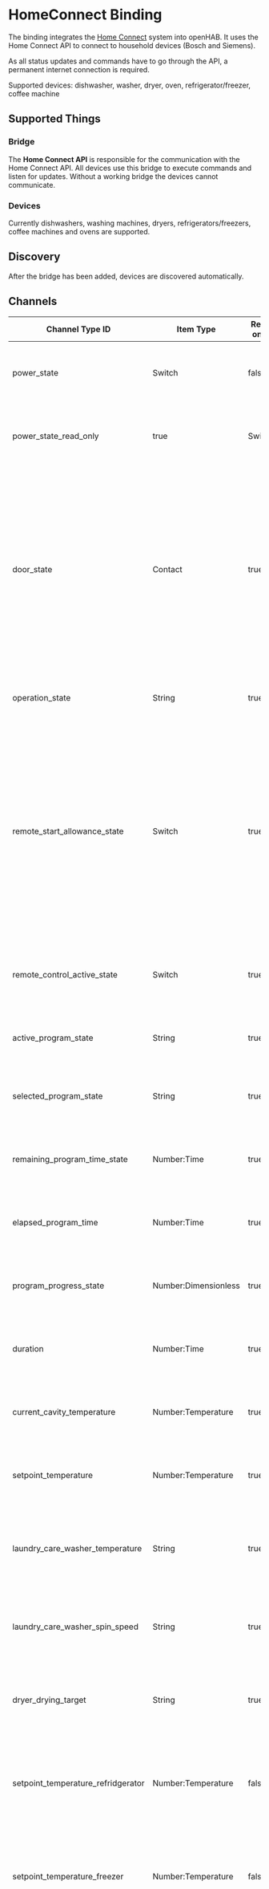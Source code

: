 # HomeConnect Binding

The binding integrates the [Home Connect](https://www.home-connect.com/) system into openHAB.
It uses the Home Connect API to connect to household devices (Bosch and Siemens). 

As all status updates and commands have to go through the API, a permanent internet connection is required.

Supported devices: dishwasher, washer, dryer, oven, refrigerator/freezer, coffee machine

## Supported Things

### Bridge

The __Home Connect API__ is responsible for the communication with the Home Connect API. All devices use this bridge to execute commands and listen for updates. Without a working bridge the devices cannot communicate.

### Devices

Currently dishwashers, washing machines, dryers, refrigerators/freezers, coffee machines and ovens are supported.

## Discovery

After the bridge has been added, devices are discovered automatically.


## Channels

| Channel Type ID | Item Type    | Read only | Description  | Available on thing |
| --------------- | ------------ | --------- | ------------ | ------------------ |
| power_state | Switch | false | This setting describes the current power state of the home appliance. | dishwasher | 
| power_state_read_only | true | Switch | This setting describes the current power state of the home appliance (read only). | oven | 
| door_state | Contact | true | This status describes the state of the door of the home appliance. A change of that status is either triggered by the user operating the home appliance locally (i.e. opening/closing door) or automatically by the home appliance (i.e. locking the door). | dishwasher, washer, dryer, oven, refrigerator/freezer, coffeemaker | 
| operation_state | String | true | This status describes the operation state of the home appliance. | dishwasher, washer, dryer, oven, coffeemaker | 
| remote_start_allowance_state | Switch | true  | This status indicates whether the remote program start is enabled. This can happen due to a programmatic change (only disabling), or manually by the user changing the flag locally on the home appliance, or automatically after a certain duration - usually 24 hours. | dishwasher, washer, dryer, oven, coffeemaker | 
| remote_control_active_state | Switch | true  | This status indicates whether the allowance for remote controlling is enabled. | dishwasher, washer, dryer, oven | 
| active_program_state | String | true  | This status describes the active program of the home appliance. | dishwasher, washer, dryer, oven, coffeemaker | 
| selected_program_state | String | true | This status describes the selected program of the home appliance. | dishwasher, washer, dryer, oven, coffeemaker | 
| remaining_program_time_state | Number:Time | true | This status indicates the remaining program time of the home appliance. | dishwasher, washer, dryer, oven | 
| elapsed_program_time | Number:Time | true | This status indicates the elapsed program time of the home appliance. | oven | 
| program_progress_state | Number:Dimensionless | true | This status describes the program progress of the home appliance. | dishwasher, washer, dryer, oven, coffeemaker | 
| duration | Number:Time | true | This status describes the duration of the program of the home appliance. | oven | 
| current_cavity_temperature | Number:Temperature | true | This status describes the current cavity temperature of the home appliance. | oven | 
| setpoint_temperature | Number:Temperature | true | This status describes the setpoint/target temperature of the home appliance. | oven | 
| laundry_care_washer_temperature | String | true | This status describes describes the temperature of the washing program of the home appliance. | washer | 
| laundry_care_washer_spin_speed | String | true | This status defines the spin speed of a washer program of the home appliance. | washer | 
| dryer_drying_target | String | true | This status defines the desired dryness of a program of the home appliance. | dryer | 
| setpoint_temperature_refridgerator | Number:Temperature | false | Target temperature of the refrigerator compartment (Range depends on appliance - common range 2 to 8°C). | refrigerator/freezer | 
| setpoint_temperature_freezer | Number:Temperature | false | Target temperature of the freezer compartment (Range depends on appliance - common range -16 to -24°C). | refrigerator/freezer | 
| super_mode_refrigerator | Switch | true | The setting has no impact on setpoint temperatures but will make the fridge compartment cool to the lowest possible temperature until it is disabled by the manually by the customer or by the HA because of a timeout. | refrigerator/freezer | 
| super_mode_freezer | Switch | true | This setting has no impact on setpoint temperatures but will make the freezer compartment cool to the lowest possible temperature until it is disabled by the manually by the customer or by the home appliance because of a timeout. | refrigerator/freezer | 
            
## Thing Configuration

### Configuring the __Home Connect API__ Bridge


#### Physical appliance

##### 1. Preconditions

1. Please create an account at [Home Connect](https://www.home-connect.com/) and add your physical appliance to your account.
2. Test the connection to your physical appliance via mobile app ([Apple App Store (iOS) ](https://itunes.apple.com/de/app/home-connect-app/id901397789?mt=8) or [Google Play Store (Android)](https://play.google.com/store/apps/details?id=com.bshg.homeconnect.android.release)).

##### 2. Create oAuth2 tokens (Device Flow)

1. Create an account at [https://developer.home-connect.com](https://developer.home-connect.com) and login.
2. Create an application at [https://developer.home-connect.com/applications](https://developer.home-connect.com/applications)
    * _Application ID_: e.g. `openhab-binding`
    * _OAuth Flow_: Device Flow
    * _Home Connect User Account for Testing_: the associated user account email from [Home Connect](https://www.home-connect.com/) **_Please don't use your developer account username_**
3. Now you should see the client id and secret of the application. Please save them for later.
4. Use `curl` or equivalent method to start the authorization. Please replace `[client id]` with your application client id.

Curl call:

```
curl -X POST \
  https://api.home-connect.com/security/oauth/device_authorization \
  -H 'Cache-Control: no-cache' \
  -H 'Content-Type: application/x-www-form-urlencoded' \
  -d 'client_id=[client id]&scope=IdentifyAppliance%20Monitor%20Settings'
```

Response:

```
{
    "expires_in": 300,
    "device_code": "xxxxx-yyy-44fa-ff5-5b82c6348",
    "user_code": "0123-4567",
    "verification_uri": "https://verify.home-connect.com",
    "interval": 5,
    "verification_uri_complete": "https://verify.home-connect.com?user_code=0123-4567"
}
```

Please save the `device_code` and the `verification_uri_complete` for later use.

5. Open the `verification_uri_complete` link in a web browser. You can now login with your [Home Connect](https://www.home-connect.com/) account and grant access. **_Please don't use your developer account credentials**
6. Use `curl` or equivalent method to get the oAuth token. Please replace `[client id]` and `[client secret]` with your application credentials. For `[device code]` use response data from step 4. 

Curl call:

```
curl -X POST \
  https://api.home-connect.com/security/oauth/token \
  -H 'Cache-Control: no-cache' \
  -H 'Content-Type: application/x-www-form-urlencoded' \
  -d 'client_id=[client id]&client_secret=[client secret]&grant_type=device_code&device_code=[device code]'
```

Response:

```
{
    "id_token": "xyz",
    "access_token": "abc",
    "expires_in": 86400,
    "scope": "IdentifyAppliance Monitor Settings",
    "refresh_token": "123456",
    "token_type": "Bearer"
}
```

Please save `refresh_token` for later use in Paper UI. According to the API documentation the token expires if it wasn't used within 2 months. These means once setup, the configuration should work without recreating tokens manually.

##### 3. Setup Paper UI

The Home Connect bridge can be configured in the Paper UI as follows:

1. Go to Inbox > Choose Binding and add a new "HomeConnect Binding".
2. Enter
    * __client id:__ your application client id
    * __client secret:__ your application client secret
    * __simulator:__ false
    * __refresh token:__ token from previous step
3. That's it! Now you can use autodiscovery to add devices.

#### Simulator

The Home Connect developer site allows you to use simulated appliances. You can control them at https://developer.home-connect.com/simulator/dishwasher.

1. Create an account at [https://developer.home-connect.com](https://developer.home-connect.com) and login.
2. Open [https://developer.home-connect.com/applications](https://developer.home-connect.com/applications) and save the client id from the default application: "API Web Client" for later use.
3. Setup bridge at Paper UI
    1. Go to Inbox > Choose Binding and add a new "HomeConnect Binding".
    2. Enter
        * __client id:__ id from 2. step
        * __client secret:__ leave blank
        * __simulator:__ true
        * __refresh token:__ leave blank
    3. That's it! Now you can use autodiscovery to add devices.

## Examples: File based configuration

If you prefer to configure everything via file instead of PaperUI, here are some examples.

### things/homeconnect.things

```
// simulator bridge
Bridge homeconnect:api_bridge:simulator1 "Home Connect API (Simulator)" [ clientId="xyz", simulator=true] {
    // Thing configurations
    Thing homeconnect:dishwasher:dishwasher1 "Dishwasher (Simulator)"  [ haId="SIEMENS-HCS02DWH1-6F2FC400C1EA4A" ]
    Thing homeconnect:washer:washer1 "Washer (Simulator)"  [ haId="SIEMENS-HCS03WCH1-1F35EC2BE34A0F" ]
    Thing homeconnect:fridgefreezer:fridge1 "Fridge Freezer (Simulator)"  [ haId="SIEMENS-HCS05FRF1-7B3FA5EB3D885B" ]
    Thing homeconnect:oven:oven1 "Oven (Simulator)"  [ haId="BOSCH-HCS01OVN1-2132B6FA25BA21" ]
    Thing homeconnect:dryer:dryer1 "Dryer (Simulator)"  [ haId="BOSCH-HCS04DYR1-3921C766AD5BAF" ]
    Thing homeconnect:coffeemaker:coffee1 "Coffee machine (Simulator)"  [ haId="BOSCH-HCS06COM1-2140A8821AE7AB" ]
}

// real device bridge
Bridge homeconnect:api_bridge:mybridge "Home Connect API" [ clientId="xyz", clientSecret="xyz", refreshToken="xyz", simulator=false] {
    // Thing configurations
    Thing homeconnect:dishwasher:siemensdishwasher "Siemens Dishwasher"  [ haId="SIEMENS-SN658X06TE-12340E1539BF" ]
}
```

### items/homeconnect.items

```
// dishwasher
Switch                 DishwasherSimulator_PowerState                  "Power State"                       {channel="homeconnect:dishwasher:dishwasher1:power_state"}
Contact                DishwasherSimulator_DoorState                   "Door State"                        {channel="homeconnect:dishwasher:dishwasher1:door_state"}
String                 DishwasherSimulator_OperationState              "Operation State"                   {channel="homeconnect:dishwasher:dishwasher1:operation_state"}
Switch                 DishwasherSimulator_RemoteStartAllowanceState   "Remote Start Allowance State"      {channel="homeconnect:dishwasher:dishwasher1:remote_start_allowance_state"}
Switch                 DishwasherSimulator_RemoteControlActiveState    "Remote Control Activation State"   {channel="homeconnect:dishwasher:dishwasher1:remote_control_active_state"}
String                 DishwasherSimulator_SelectedProgramState        "Selected Program"                  {channel="homeconnect:dishwasher:dishwasher1:selected_program_state"}
String                 DishwasherSimulator_ActiveProgramState          "Active Program"                    {channel="homeconnect:dishwasher:dishwasher1:active_program_state"}
Number:Time            DishwasherSimulator_RemainingProgramTimeState   "Remaining program time"            {channel="homeconnect:dishwasher:dishwasher1:remaining_program_time_state"}
Number:Dimensionless   DishwasherSimulator_ProgramProgressState        "Progress State"                    {channel="homeconnect:dishwasher:dishwasher1:program_progress_state"}

// dryer
Contact                DryerSimulator_DoorState                   "Door State"                        {channel="homeconnect:dryer:dryer1:door_state"}
String                 DryerSimulator_OperationState              "Operation State"                   {channel="homeconnect:dryer:dryer1:operation_state"}
Switch                 DryerSimulator_RemoteStartAllowanceState   "Remote Start Allowance State"      {channel="homeconnect:dryer:dryer1:remote_start_allowance_state"}
Switch                 DryerSimulator_RemoteControlActiveState    "Remote Control Activation State"   {channel="homeconnect:dryer:dryer1:remote_control_active_state"}
String                 DryerSimulator_ActiveProgramState          "Active Program"                    {channel="homeconnect:dryer:dryer1:active_program_state"}
String                 DryerSimulator_SelectedProgramState        "Selected Program"                  {channel="homeconnect:dryer:dryer1:selected_program_state"}
String                 DryerSimulator_DryerDryingTarget           "Drying target"                     {channel="homeconnect:dryer:dryer1:dryer_drying_target"}
Number:Time            DryerSimulator_RemainingProgramTimeState   "Remaining program time"            {channel="homeconnect:dryer:dryer1:remaining_program_time_state"}
Number:Dimensionless   DryerSimulator_ProgramProgressState        "Progress State"                    {channel="homeconnect:dryer:dryer1:program_progress_state"}

// fridge/freezer
Contact              FridgeFreezerSimulator_DoorState                          "Door State"                 {channel="homeconnect:fridgefreezer:fridge1:door_state"}
Number:Temperature   FridgeFreezerSimulator_SetpointTemperatureRefridgerator   "Refrigerator temperature"   {channel="homeconnect:fridgefreezer:fridge1:setpoint_temperature_refridgerator"}
Switch               FridgeFreezerSimulator_SuperModeRefrigerator              "Refrigerator super mode"    {channel="homeconnect:fridgefreezer:fridge1:super_mode_refrigerator"}
Number:Temperature   FridgeFreezerSimulator_SetpointTemperatureFreezer         "Freezer temperature"        {channel="homeconnect:fridgefreezer:fridge1:setpoint_temperature_freezer"}
Switch               FridgeFreezerSimulator_SuperModeFreezer                   "Freezer super mode"         {channel="homeconnect:fridgefreezer:fridge1:super_mode_freezer"}

// oven
Switch                 OvenSimulator_PowerState                     "Power State"                       {channel="homeconnect:oven:oven1:power_state"}
Contact                OvenSimulator_DoorState                      "Door State"                        {channel="homeconnect:oven:oven1:door_state"}
String                 OvenSimulator_OperationState                 "Operation State"                   {channel="homeconnect:oven:oven1:operation_state"}
Switch                 OvenSimulator_RemoteStartAllowanceState      "Remote Start Allowance State"      {channel="homeconnect:oven:oven1:remote_start_allowance_state"}
Switch                 OvenSimulator_RemoteControlActiveState       "Remote Control Activation State"   {channel="homeconnect:oven:oven1:remote_control_active_state"}
String                 OvenSimulator_ActiveProgramState             "Active Program"                    {channel="homeconnect:oven:oven1:active_program_state"}
String                 OvenSimulator_SelectedProgramState           "Selected Program"                  {channel="homeconnect:oven:oven1:selected_program_state"}
Number:Time            OvenSimulator_RemainingProgramTimeState      "Remaining program time"            {channel="homeconnect:oven:oven1:remaining_program_time_state"}
Number:Dimensionless   OvenSimulator_ProgramProgressState           "Progress State"                    {channel="homeconnect:oven:oven1:program_progress_state"}
Number:Temperature     OvenSimulator_OvenCurrentCavityTemperature   "Cavity Temperature"                {channel="homeconnect:oven:oven1:oven_current_cavity_temperature"}
Number:Time            OvenSimulator_ElapsedProgramTime             "Elapsed Program Time"              {channel="homeconnect:oven:oven1:elapsed_program_time"}
Number:Temperature     OvenSimulator_SetpointTemperature            "Setpoint Temperature"              {channel="homeconnect:oven:oven1:setpoint_temperature"}
Number:Time            OvenSimulator_Duration                       "Selected duration"                 {channel="homeconnect:oven:oven1:duration"}

// washer
Contact                WasherSimulator_DoorState                      "Door State"                        {channel="homeconnect:washer:washer1:door_state"}
String                 WasherSimulator_OperationState                 "Operation State"                   {channel="homeconnect:washer:washer1:operation_state"}
Switch                 WasherSimulator_RemoteStartAllowanceState      "Remote Start Allowance State"      {channel="homeconnect:washer:washer1:remote_start_allowance_state"}
Switch                 WasherSimulator_RemoteControlActiveState       "Remote Control Activation State"   {channel="homeconnect:washer:washer1:remote_control_active_state"}
String                 WasherSimulator_ActiveProgramState             "Active Program"                    {channel="homeconnect:washer:washer1:active_program_state"}
String                 WasherSimulator_SelectedProgramState           "Selected Program"                  {channel="homeconnect:washer:washer1:selected_program_state"}
Number:Time            WasherSimulator_RemainingProgramTimeState      "Remaining program time"            {channel="homeconnect:washer:washer1:remaining_program_time_state"}
Number:Dimensionless   WasherSimulator_ProgramProgressState           "Progress State"                    {channel="homeconnect:washer:washer1:program_progress_state"}
String                 WasherSimulator_LaundryCareWasherTemperature   "Washing Program Temperature"       {channel="homeconnect:washer:washer1:laundry_care_washer_temperature"}
String                 WasherSimulator_LaundryCareWasherSpinSpeed     "Spin Speed"                        {channel="homeconnect:washer:washer1:laundry_care_washer_spin_speed"}

// coffee machine
Contact                BOSCHCoffeeMakerSimulatorBOSCHHCS06COM12140A8821AE7AB_DoorState                   "Door State"                     {channel="homeconnect:CoffeeMaker:BOSCH-HCS06COM1-2140A8821AE7AB:door_state"}
String                 BOSCHCoffeeMakerSimulatorBOSCHHCS06COM12140A8821AE7AB_OperationState              "Operation State"                {channel="homeconnect:CoffeeMaker:BOSCH-HCS06COM1-2140A8821AE7AB:operation_state"}
Switch                 BOSCHCoffeeMakerSimulatorBOSCHHCS06COM12140A8821AE7AB_RemoteStartAllowanceState   "Remote Start Allowance State"   {channel="homeconnect:CoffeeMaker:BOSCH-HCS06COM1-2140A8821AE7AB:remote_start_allowance_state"}
String                 BOSCHCoffeeMakerSimulatorBOSCHHCS06COM12140A8821AE7AB_SelectedProgramState        "Selected Program"               {channel="homeconnect:CoffeeMaker:BOSCH-HCS06COM1-2140A8821AE7AB:selected_program_state"}
String                 BOSCHCoffeeMakerSimulatorBOSCHHCS06COM12140A8821AE7AB_ActiveProgramState          "Active Program"                 {channel="homeconnect:CoffeeMaker:BOSCH-HCS06COM1-2140A8821AE7AB:active_program_state"}
Number:Dimensionless   BOSCHCoffeeMakerSimulatorBOSCHHCS06COM12140A8821AE7AB_ProgramProgressState        "Progress State"                 {channel="homeconnect:CoffeeMaker:BOSCH-HCS06COM1-2140A8821AE7AB:program_progress_state"}
```


